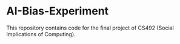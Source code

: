 # AI-Bias-Experiment
This repository contains code for the final project of CS492 (Social Implications of Computing).
